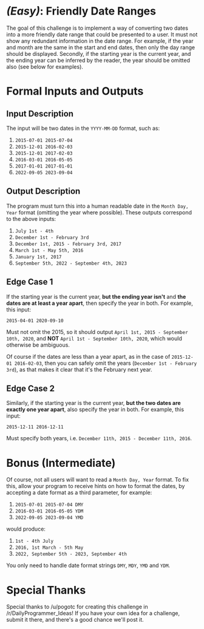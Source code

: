 # [](#EasyIcon) _(Easy)_: Friendly Date Ranges

The goal of this challenge is to implement a way of converting two dates into a more friendly date range that could be presented to a user. It must not show any redundant information in the date range. For example, if the year and month are the same in the start and end dates, then only the day range should be displayed. Secondly, if the starting year is the current year, and the ending year can be inferred by the reader, the year should be omitted also (see below for examples).

# Formal Inputs and Outputs

## Input Description

The input will be two dates in the `YYYY-MM-DD` format, such as:

1. `2015-07-01 2015-07-04`
2. `2015-12-01 2016-02-03`
3. `2015-12-01 2017-02-03`
4. `2016-03-01 2016-05-05`
5. `2017-01-01 2017-01-01`
6. `2022-09-05 2023-09-04`

## Output Description

The program must turn this into a human readable date in the `Month Day, Year` format (omitting the year where possible). These outputs correspond to the above inputs:

1. `July 1st - 4th`
2. `December 1st - February 3rd`
3. `December 1st, 2015 - February 3rd, 2017`
4. `March 1st - May 5th, 2016`
5. `January 1st, 2017`
6. `September 5th, 2022 - September 4th, 2023`

## Edge Case 1

If the starting year is the current year, **but the ending year isn't** and **the dates are at least a year apart**, then specify the year in both. For example, this input:

    2015-04-01 2020-09-10

Must not omit the 2015, so it should output `April 1st, 2015 - September 10th, 2020`, and **NOT** `April 1st - September 10th, 2020`, which would otherwise be ambiguous.

Of course if the dates are less than a year apart, as in the case of `2015-12-01 2016-02-03`, then you can safely omit the years (`December 1st - February 3rd`), as that makes it clear that it's the February next year.

## Edge Case 2

Similarly, if the starting year is the current year, **but the two dates are exactly one year apart**, also specify the year in both. For example, this input:

    2015-12-11 2016-12-11

Must specify both years, i.e. `December 11th, 2015 - December 11th, 2016`.
    
# Bonus (Intermediate)

Of course, not all users will want to read a `Month Day, Year` format. To fix this, allow your program to receive hints on how to format the dates, by accepting a date format as a third parameter, for example:

1. `2015-07-01 2015-07-04 DMY`
2. `2016-03-01 2016-05-05 YDM`
3. `2022-09-05 2023-09-04 YMD`
    
would produce:

1. `1st - 4th July`
2. `2016, 1st March - 5th May`
3. `2022, September 5th - 2023, September 4th`
    
You only need to handle date format strings `DMY`, `MDY`, `YMD` and `YDM`.

# Special Thanks

Special thanks to /u/pogotc for creating this challenge in /r/DailyProgrammer_Ideas! If you have your own idea for a challenge, submit it there, and there's a good chance we'll post it.